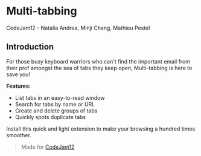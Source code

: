 # Multi-tabbing
CodeJam12 - Natalia Andrea, Minji Chang, Mathieu Pestel
## Introduction
For those busy keyboard warriors who can't find the important email from their prof amongst the sea of tabs they keep open, Multi-tabbing is here to save you!

**Features:**

 - List tabs in an easy-to-read window
 - Search for tabs by name or URL
 - Create and delete groups of tabs
 - Quickly spots duplicate tabs

Install this quick and light extension to make your browsing a hundred times smoother.

> Made for [CodeJam12](https://devpost.com/software/503639)